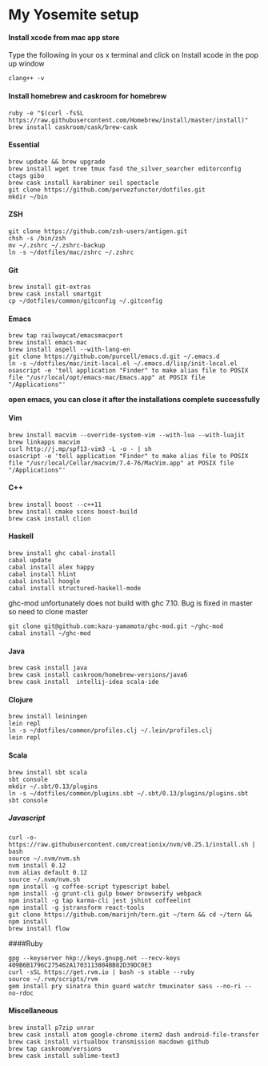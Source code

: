 # My Yosemite setup

#### Install xcode from mac app store

Type the following in your os x terminal and click on Install xcode in the pop up window

    clang++ -v

#### Install homebrew and caskroom for homebrew

    ruby -e "$(curl -fsSL https://raw.githubusercontent.com/Homebrew/install/master/install)"
    brew install caskroom/cask/brew-cask

#### Essential
    
    brew update && brew upgrade
    brew install wget tree tmux fasd the_silver_searcher editorconfig ctags gibo
    brew cask install karabiner seil spectacle
    git clone https://github.com/pervezfunctor/dotfiles.git
    mkdir ~/bin

#### ZSH

    git clone https://github.com/zsh-users/antigen.git
    chsh -s /bin/zsh
    mv ~/.zshrc ~/.zshrc-backup
    ln -s ~/dotfiles/mac/zshrc ~/.zshrc

#### Git

    brew install git-extras 
    brew cask install smartgit
    cp ~/dotfiles/common/gitconfig ~/.gitconfig

#### Emacs

    brew tap railwaycat/emacsmacport
    brew install emacs-mac
    brew install aspell --with-lang-en
    git clone https://github.com/purcell/emacs.d.git ~/.emacs.d
    ln -s ~/dotfiles/mac/init-local.el ~/.emacs.d/lisp/init-local.el
    osascript -e 'tell application "Finder" to make alias file to POSIX file "/usr/local/opt/emacs-mac/Emacs.app" at POSIX file "/Applications"'

**open emacs, you can close it after the installations complete successfully**

#### Vim

    brew install macvim --override-system-vim --with-lua --with-luajit
    brew linkapps macvim
    curl http://j.mp/spf13-vim3 -L -o - | sh
    osascript -e 'tell application "Finder" to make alias file to POSIX file "/usr/local/Cellar/macvim/7.4-76/MacVim.app" at POSIX file "/Applications"'

#### C++

    brew install boost --c++11
    brew install cmake scons boost-build
    brew cask install clion

#### Haskell

    brew install ghc cabal-install
    cabal update
    cabal install alex happy
    cabal install hlint
    cabal install hoogle
    cabal install structured-haskell-mode

ghc-mod unfortunately does not build with ghc 7.10. Bug is fixed in master so need to clone master

    git clone git@github.com:kazu-yamamoto/ghc-mod.git ~/ghc-mod
    cabal install ~/ghc-mod

#### Java

    brew cask install java
    brew cask install caskroom/homebrew-versions/java6
    brew cask install  intellij-idea scala-ide

#### Clojure

    brew install leiningen
    lein repl
    ln -s ~/dotfiles/common/profiles.clj ~/.lein/profiles.clj
    lein repl

#### Scala

    brew install sbt scala
    sbt console
    mkdir ~/.sbt/0.13/plugins
    ln -s ~/dotfiles/common/plugins.sbt ~/.sbt/0.13/plugins/plugins.sbt
    sbt console

##### Javascript

    curl -o- https://raw.githubusercontent.com/creationix/nvm/v0.25.1/install.sh | bash
    source ~/.nvm/nvm.sh
    nvm install 0.12
    nvm alias default 0.12
    source ~/.nvm/nvm.sh
    npm install -g coffee-script typescript babel
    npm install -g grunt-cli gulp bower browserify webpack
    npm install -g tap karma-cli jest jshint coffeelint
    npm install -g jstransform react-tools
    git clone https://github.com/marijnh/tern.git ~/tern && cd ~/tern && npm install
    brew install flow

####Ruby

    gpg --keyserver hkp://keys.gnupg.net --recv-keys 409B6B1796C275462A1703113804BB82D39DC0E3
    curl -sSL https://get.rvm.io | bash -s stable --ruby
    source ~/.rvm/scripts/rvm
    gem install pry sinatra thin guard watchr tmuxinator sass --no-ri --no-rdoc

#### Miscellaneous

    brew install p7zip unrar
    brew cask install atom google-chrome iterm2 dash android-file-transfer
    brew cask install virtualbox transmission macdown github
    brew tap caskroom/versions
    brew cask install sublime-text3